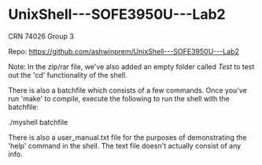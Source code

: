 # UnixShell---SOFE3950U---Lab2

CRN 74026
Group 3

Repo:
https://github.com/ashwinprem/UnixShell---SOFE3950U---Lab2

Note:
In the zip/rar file, we've also added an empty folder called _Test_ to test out the 'cd' functionality of the shell.

There is also a batchfile which consists of a few commands. Once you've run 'make' to compile, execute the following to run the shell with the batchfile:

./myshell batchfile

There is also a user_manual.txt file for the purposes of demonstrating the 'help' command in the shell. The text file doesn't actually consist of any info.
